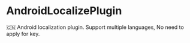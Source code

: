 # AndroidLocalizePlugin
:cn: Android localization plugin. Support multiple languages, No need to apply for key.
